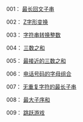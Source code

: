  001： <a href="001_最长回文子串.md">最长回文子串</a>

 002： <a href="002_Z字形变换.md">Z字形变换</a>

 003： <a href="003_字符串转换整数.md">字符串转换整数</a>

 004： <a href="004_三数之和.md">三数之和</a>

 005： <a href="005_最接近的三数之和.md">最接近的三数之和</a>

 006： <a href="006_电话号码的字母组合.md">电话号码的字母组合</a>

 007： <a href="007_无重复字符的最长子串.md">无重复字符的最长子串</a>

 008： <a href="008_最大子序和.md">最大子序和</a>

 009： <a href="009_跳跃游戏.md">跳跃游戏</a>